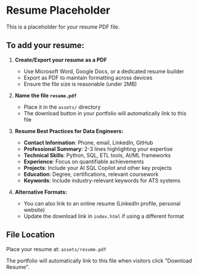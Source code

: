 # Resume Placeholder

This is a placeholder for your resume PDF file.

## To add your resume:

1. **Create/Export your resume as a PDF**
   - Use Microsoft Word, Google Docs, or a dedicated resume builder
   - Export as PDF to maintain formatting across devices
   - Ensure the file size is reasonable (under 2MB)

2. **Name the file `resume.pdf`**
   - Place it in the `assets/` directory
   - The download button in your portfolio will automatically link to this file

3. **Resume Best Practices for Data Engineers:**
   - **Contact Information**: Phone, email, LinkedIn, GitHub
   - **Professional Summary**: 2-3 lines highlighting your expertise
   - **Technical Skills**: Python, SQL, ETL tools, AI/ML frameworks
   - **Experience**: Focus on quantifiable achievements
   - **Projects**: Include your AI SQL Copilot and other key projects
   - **Education**: Degree, certifications, relevant coursework
   - **Keywords**: Include industry-relevant keywords for ATS systems

4. **Alternative Formats:**
   - You can also link to an online resume (LinkedIn profile, personal website)
   - Update the download link in `index.html` if using a different format

## File Location
Place your resume at: `assets/resume.pdf`

The portfolio will automatically link to this file when visitors click "Download Resume".